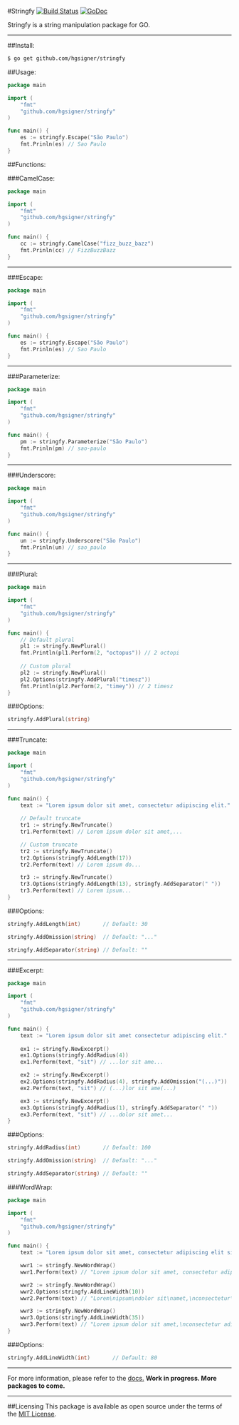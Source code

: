 #Stringfy [![Build Status](https://travis-ci.org/hgsigner/stringfy.svg?branch=master)](https://travis-ci.org/hgsigner/stringfy) [![GoDoc](https://godoc.org/github.com/hgsigner/stringfy?status.svg)](https://godoc.org/github.com/hgsigner/stringfy)

Stringfy is a string manipulation package for GO.
- - -

##Install:

```bash
$ go get github.com/hgsigner/stringfy
```

##Usage:

```go
package main

import (
  	"fmt"
	"github.com/hgsigner/stringfy"
)

func main() {
	es := stringfy.Escape("São Paulo")
 	fmt.Prinln(es) // Sao Paulo
}
```
##Functions:

###CamelCase:

```go
package main

import (
  	"fmt"
	"github.com/hgsigner/stringfy"
)

func main() {
	cc := stringfy.CamelCase("fizz_buzz_bazz")  
	fmt.Prinln(cc) // FizzBuzzBazz
}
```
- - -
###Escape:

```go
package main

import (
  	"fmt"
	"github.com/hgsigner/stringfy"
)

func main() {
	es := stringfy.Escape("São Paulo")
 	fmt.Prinln(es) // Sao Paulo
}
```
- - -
###Parameterize:

```go
package main

import (
  	"fmt"
	"github.com/hgsigner/stringfy"
)

func main() {
	pm := stringfy.Parameterize("São Paulo")
 	fmt.Prinln(pm) // sao-paulo
}
```
- - -
###Underscore:

```go
package main

import (
  	"fmt"
	"github.com/hgsigner/stringfy"
)

func main() {
	un := stringfy.Underscore("São Paulo")
 	fmt.Prinln(un) // sao_paulo
}
```
- - -
###Plural:

```go
package main

import (
  	"fmt"
	"github.com/hgsigner/stringfy"
)

func main() {
	// Default plural
	pl1 := stringfy.NewPlural()
 	fmt.Println(pl1.Perform(2, "octopus")) // 2 octopi
 	
 	// Custom plural
 	pl2 := stringfy.NewPlural()
 	pl2.Options(stringfy.AddPlural("timesz"))
 	fmt.Println(pl2.Perform(2, "timey")) // 2 timesz
}
```

###Options:

```go
stringfy.AddPlural(string)
```
- - -
###Truncate:

```go
package main

import (
  	"fmt"
	"github.com/hgsigner/stringfy"
)

func main() {
	text := "Lorem ipsum dolor sit amet, consectetur adipiscing elit."
 	
 	// Default truncate
 	tr1 := stringfy.NewTruncate()
 	tr1.Perform(text) // Lorem ipsum dolor sit amet,...

 	// Custom truncate
 	tr2 := stringfy.NewTruncate()
 	tr2.Options(stringfy.AddLength(17))
 	tr2.Perform(text) // Lorem ipsum do...

 	tr3 := stringfy.NewTruncate()
 	tr3.Options(stringfy.AddLength(13), stringfy.AddSeparator(" "))
 	tr3.Perform(text) // Lorem ipsum...
}
```

###Options:

```go
stringfy.AddLength(int)       // Default: 30

stringfy.AddOmission(string)  // Default: "..."

stringfy.AddSeparator(string) // Default: ""
```

- - -
###Excerpt:

```go
package main

import (
  	"fmt"
	"github.com/hgsigner/stringfy"
)

func main() {
	text := "Lorem ipsum dolor sit amet consectetur adipiscing elit."
 	
 	ex1 := stringfy.NewExcerpt()
 	ex1.Options(stringfy.AddRadius(4))
 	ex1.Perform(text, "sit") // ...lor sit ame...

 	ex2 := stringfy.NewExcerpt()
 	ex2.Options(stringfy.AddRadius(4), stringfy.AddOmission("(...)"))
 	ex2.Perform(text, "sit") // (...)lor sit ame(...)

 	ex3 := stringfy.NewExcerpt()
 	ex3.Options(stringfy.AddRadius(1), stringfy.AddSeparator(" "))
 	ex3.Perform(text, "sit") // ...dolor sit amet...
}
```

###Options:

```go
stringfy.AddRadius(int)       // Default: 100

stringfy.AddOmission(string)  // Default: "..."

stringfy.AddSeparator(string) // Default: ""
```

###WordWrap:

```go
package main

import (
  	"fmt"
	"github.com/hgsigner/stringfy"
)

func main() {
	text := "Lorem ipsum dolor sit amet, consectetur adipiscing elit sil."

	wwr1 := stringfy.NewWordWrap()
 	wwr1.Perform(text) // "Lorem ipsum dolor sit amet, consectetur adipiscing elit sil."

 	wwr2 := stringfy.NewWordWrap()
 	wwr2.Options(stringfy.AddLineWidth(10))
 	wwr2.Perform(text) // "Lorem\nipsum\ndolor sit\namet,\nconsectetur\nadipiscing\nelit sil."

 	wwr3 := stringfy.NewWordWrap()
 	wwr3.Options(stringfy.AddLineWidth(35))
 	wwr3.Perform(text) // "Lorem ipsum dolor sit amet,\nconsectetur adipiscing elit sil."
}
```

###Options:

```go
stringfy.AddLineWidth(int)       // Default: 80
```

- - -
For more information, please refer to the [docs.](https://godoc.org/github.com/hgsigner/stringfy) **Work in progress. More packages to come.**
- - -
##Licensing
This package is available as open source under the terms of the [MIT License](http://opensource.org/licenses/MIT).
